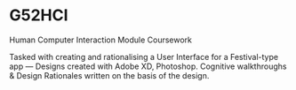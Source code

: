 # G52HCI
Human Computer Interaction Module Coursework

Tasked with creating and rationalising a User Interface for a Festival-type app — Designs created with Adobe XD, Photoshop. Cognitive walkthroughs & Design Rationales written on the basis of the design.
